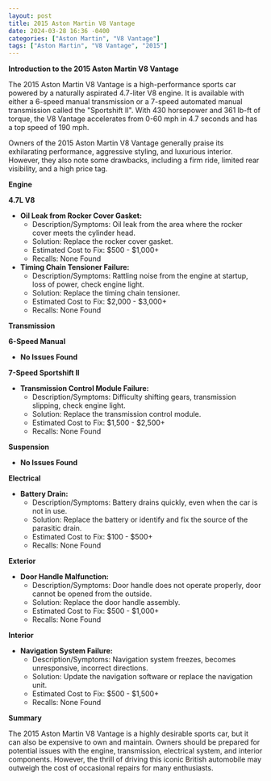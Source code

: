 ```yaml
---
layout: post
title: 2015 Aston Martin V8 Vantage
date: 2024-03-28 16:36 -0400
categories: ["Aston Martin", "V8 Vantage"]
tags: ["Aston Martin", "V8 Vantage", "2015"]
---
```

**Introduction to the 2015 Aston Martin V8 Vantage**

The 2015 Aston Martin V8 Vantage is a high-performance sports car powered by a naturally aspirated 4.7-liter V8 engine. It is available with either a 6-speed manual transmission or a 7-speed automated manual transmission called the "Sportshift II". With 430 horsepower and 361 lb-ft of torque, the V8 Vantage accelerates from 0-60 mph in 4.7 seconds and has a top speed of 190 mph.

Owners of the 2015 Aston Martin V8 Vantage generally praise its exhilarating performance, aggressive styling, and luxurious interior. However, they also note some drawbacks, including a firm ride, limited rear visibility, and a high price tag.

**Engine**

**4.7L V8**

* **Oil Leak from Rocker Cover Gasket:**
  * Description/Symptoms: Oil leak from the area where the rocker cover meets the cylinder head.
  * Solution: Replace the rocker cover gasket.
  * Estimated Cost to Fix: $500 - $1,000+
  * Recalls: None Found
* **Timing Chain Tensioner Failure:**
  * Description/Symptoms: Rattling noise from the engine at startup, loss of power, check engine light.
  * Solution: Replace the timing chain tensioner.
  * Estimated Cost to Fix: $2,000 - $3,000+
  * Recalls: None Found

**Transmission**

**6-Speed Manual**

* **No Issues Found**

**7-Speed Sportshift II**

* **Transmission Control Module Failure:**
  * Description/Symptoms: Difficulty shifting gears, transmission slipping, check engine light.
  * Solution: Replace the transmission control module.
  * Estimated Cost to Fix: $1,500 - $2,500+
  * Recalls: None Found

**Suspension**

* **No Issues Found**

**Electrical**

* **Battery Drain:**
  * Description/Symptoms: Battery drains quickly, even when the car is not in use.
  * Solution: Replace the battery or identify and fix the source of the parasitic drain.
  * Estimated Cost to Fix: $100 - $500+
  * Recalls: None Found

**Exterior**

* **Door Handle Malfunction:**
  * Description/Symptoms: Door handle does not operate properly, door cannot be opened from the outside.
  * Solution: Replace the door handle assembly.
  * Estimated Cost to Fix: $500 - $1,000+
  * Recalls: None Found

**Interior**

* **Navigation System Failure:**
  * Description/Symptoms: Navigation system freezes, becomes unresponsive, incorrect directions.
  * Solution: Update the navigation software or replace the navigation unit.
  * Estimated Cost to Fix: $500 - $1,500+
  * Recalls: None Found

**Summary**

The 2015 Aston Martin V8 Vantage is a highly desirable sports car, but it can also be expensive to own and maintain. Owners should be prepared for potential issues with the engine, transmission, electrical system, and interior components. However, the thrill of driving this iconic British automobile may outweigh the cost of occasional repairs for many enthusiasts.
